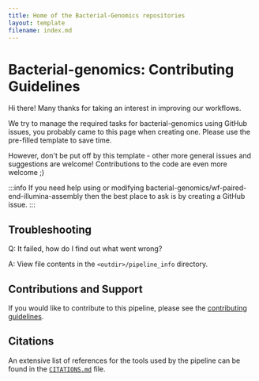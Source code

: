 ```yaml
---
title: Home of the Bacterial-Genomics repositories
layout: template
filename: index.md
--- 
```


# Bacterial-genomics: Contributing Guidelines

Hi there!
Many thanks for taking an interest in improving our workflows.

We try to manage the required tasks for bacterial-genomics using GitHub issues, you probably came to this page when creating one.
Please use the pre-filled template to save time.

However, don't be put off by this template - other more general issues and suggestions are welcome!
Contributions to the code are even more welcome ;)

:::info
If you need help using or modifying bacterial-genomics/wf-paired-end-illumina-assembly then the best place to ask is by creating a GitHub issue.
:::

## Troubleshooting

Q: It failed, how do I find out what went wrong?

A: View file contents in the `<outdir>/pipeline_info` directory.

## Contributions and Support

If you would like to contribute to this pipeline, please see the [contributing guidelines](.github/CONTRIBUTING.md).

## Citations

An extensive list of references for the tools used by the pipeline can be found in the [`CITATIONS.md`](CITATIONS.md) file.
